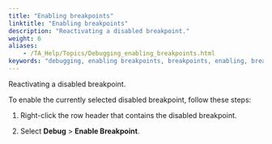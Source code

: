 ```yaml
--- 
title: "Enabling breakpoints"
linktitle: "Enabling breakpoints"
description: "Reactivating a disabled breakpoint."
weight: 6
aliases: 
    - /TA_Help/Topics/Debugging_enabling_breakpoints.html
keywords: "debugging, enabling breakpoints, breakpoints, enabling, breakpoints, debugging"
---
```


Reactivating a disabled breakpoint.

To enable the currently selected disabled breakpoint, follow these steps:

1.  Right-click the row header that contains the disabled breakpoint.

2.  Select **Debug** \> **Enable Breakpoint**.





